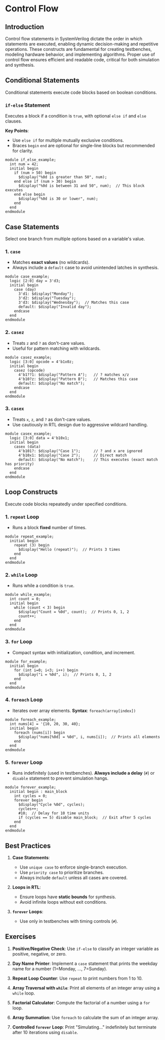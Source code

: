 # Control Flow

## Introduction
Control flow statements in SystemVerilog dictate the order in which statements are executed, enabling dynamic decision-making and repetitive operations. These constructs are fundamental for creating testbenches, modeling hardware behavior, and implementing algorithms. Proper use of control flow ensures efficient and readable code, critical for both simulation and synthesis.


## Conditional Statements
Conditional statements execute code blocks based on boolean conditions.

### `if-else` Statement
Executes a block if a condition is `true`, with optional `else if` and `else` clauses.

**Key Points**:
- Use `else if` for multiple mutually exclusive conditions.
- Braces `begin` `end` are optional for single-line blocks but recommended for clarity.

```SV
module if_else_example;
  int num = 42;
  initial begin
    if (num > 50) begin
      $display("%0d is greater than 50", num);
    end else if (num > 30) begin
      $display("%0d is between 31 and 50", num);  // This block executes
    end else begin
      $display("%0d is 30 or lower", num);
    end
  end
endmodule
```


## Case Statements
Select one branch from multiple options based on a variable's value.

### 1. `case`
- Matches **exact values** (no wildcards).
- Always include a `default` case to avoid unintended latches in synthesis.

```SV
module case_example;
  logic [2:0] day = 3'd3;
  initial begin
    case (day)
      3'd1: $display("Monday");
      3'd2: $display("Tuesday");
      3'd3: $display("Wednesday");  // Matches this case
      default: $display("Invalid day");
    endcase
  end
endmodule
```

### 2. `casez`
- Treats `z` and `?` as don't-care values.
- Useful for pattern matching with wildcards.

```SV
module casez_example;
  logic [3:0] opcode = 4'b1x0z;
  initial begin
    casez (opcode)
      4'b1??1: $display("Pattern A");   // ? matches x/z
      4'b10?z: $display("Pattern B");   // Matches this case
      default: $display("No match");
    endcase
  end
endmodule
```

### 3. `casex`
- Treats `x`, `z`, and `?` as don't-care values.
- Use cautiously in RTL design due to aggressive wildcard handling.

```SV
module casex_example;
  logic [3:0] data = 4'b10x1;
  initial begin
    casex (data)
      4'b101?: $display("Case 1");      // ? and x are ignored
      4'b10x1: $display("Case 2");      // Direct match
      default: $display("No match");    // This executes (exact match has priority)
    endcase
  end
endmodule
```


## Loop Constructs
Execute code blocks repeatedly under specified conditions.

### 1. `repeat` Loop
- Runs a block **fixed** number of times.

```SV
module repeat_example;
  initial begin
    repeat (3) begin
      $display("Hello (repeat)");  // Prints 3 times
    end
  end
endmodule
```

### 2. `while` Loop
- Runs while a condition is `true`.

```SV
module while_example;
  int count = 0;
  initial begin
    while (count < 3) begin
      $display("Count = %0d", count);  // Prints 0, 1, 2
      count++;
    end
  end
endmodule
```

### 3. `for` Loop
- Compact syntax with initialization, condition, and increment.

```SV
module for_example;
  initial begin
    for (int i=0; i<3; i++) begin
      $display("i = %0d", i);  // Prints 0, 1, 2
    end
  end
endmodule
```

### 4. `foreach` Loop
- Iterates over array elements.
**Syntax**: `foreach(array[index])`

```SV
module foreach_example;
  int nums[4] = '{10, 20, 30, 40};
  initial begin
    foreach (nums[i]) begin
      $display("nums[%0d] = %0d", i, nums[i]);  // Prints all elements
    end
  end
endmodule
```

### 5. `forever` Loop
- Runs indefinitely (used in testbenches).
**Always include a delay** (`#`) or `disable` statement to prevent simulation hangs.

```SV
module forever_example;
  initial begin : main_block
    int cycles = 0;
    forever begin
      $display("Cycle %0d", cycles);
      cycles++;
      #10;  // Delay for 10 time units
      if (cycles == 5) disable main_block;  // Exit after 5 cycles
    end
  end
endmodule
```


## Best Practices
1. **Case Statements**:
   - Use `unique case` to enforce single-branch execution.
   - Use `priority case` to prioritize branches.
   - Always include `default` unless all cases are covered.

2. **Loops in RTL**:
   - Ensure loops have **static bounds** for synthesis.
   - Avoid infinite loops without exit conditions.

3. **`forever` Loops**:
   - Use only in testbenches with timing controls (`#`).


## Exercises
1. **Positive/Negative Check**: Use `if-else` to classify an integer variable as positive, negative, or zero.

2. **Day Name Printer**: Implement a `case` statement that prints the weekday name for a number (1=Monday, ..., 7=Sunday).

3. **Repeat Loop Counter**: Use `repeat` to print numbers from 1 to 10.

4. **Array Traversal with `while`**: Print all elements of an integer array using a `while` loop.

5. **Factorial Calculator**: Compute the factorial of a number using a `for` loop.

6. **Array Summation**: Use `foreach` to calculate the sum of an integer array.

7. **Controlled `forever` Loop**: Print "Simulating..." indefinitely but terminate after 10 iterations using `disable`.

